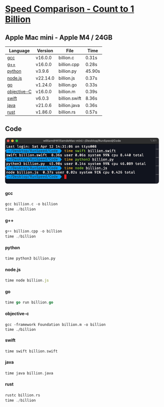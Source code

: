 # [Speed Comparison - Count to 1 Billion](https://youtu.be/yZNGRXoq9Ls)

## Apple Mac mini - Apple M4 / 24GB

|Language|Version|File|Time|
|-|-|-|-|
|[gcc](https://zh.wikipedia.org/zh-tw/GCC)|v16.0.0|billion.c|0.31s|
|[g++](https://zh.wikipedia.org/zh-tw/GCC)|v16.0.0|billion.cpp|0.28s|
|[python](https://www.python.org/)|v3.9.6|billion.py|45.90s|
|[node.js](https://nodejs.org/)|v22.14.0|billion.js|0.37s|
|[go](https://go.dev/)|v1.24.0|billion.go|0.33s|
|[objective-C](https://zh.wikipedia.org/zh-tw/Objective-C)|v16.0.0|billion.m|0.39s|
|[swift](https://www.swift.org/)|v6.0.3|billion.swift|8.36s|
|[java](https://www.java.com/)|v21.0.6|billion.java|0.36s|
|[rust](https://www.rust-lang.org/)|v1.86.0|billion.rs|0.57s|

## Code

![](./Run.png)

#### gcc
```c
gcc billion.c -o billion
time ./billion
```

#### g++
```c++
g++ billion.cpp -o billion
time ./billion
```
#### python
```py
time python3 billion.py
```

#### node.js
```js
time node billion.js
```

#### go
```go
time go run billion.go
```

#### objective-c
```objc
gcc -framework Foundation billion.m -o billion
time ./billion
```

#### swift
```swift
time swift billion.swift
```

#### java
```swift
time java billion.java
```

#### rust
```rust
rustc billion.rs
time ./billion
```